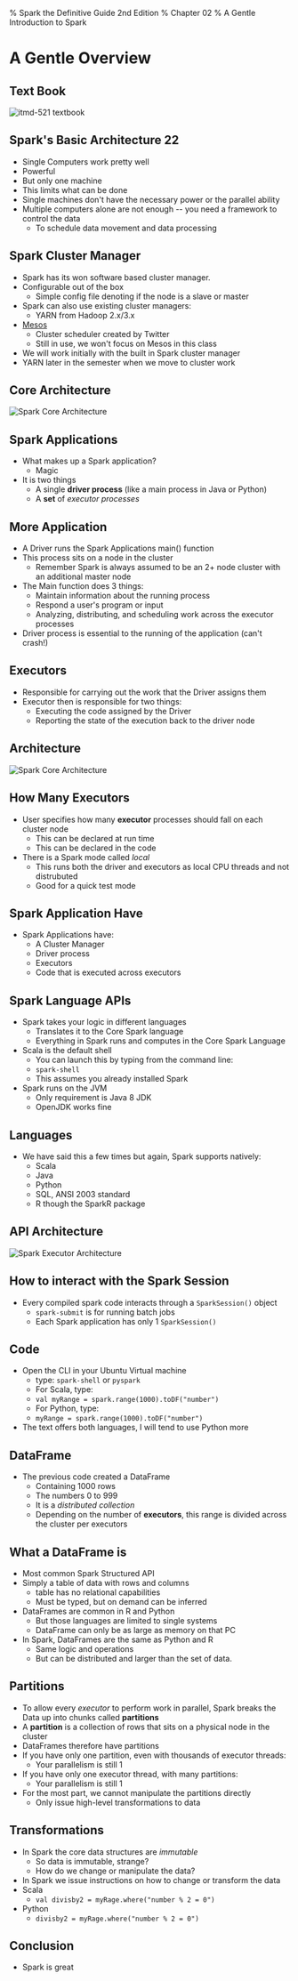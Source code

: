 % Spark the Definitive Guide 2nd Edition
% Chapter 02
% A Gentle Introduction to Spark

# A Gentle Overview

## Text Book

![*itmd-521 textbook*](images/spark-book.png "Spark TextBook")

## Spark's Basic Architecture 22

- Single Computers work pretty well
- Powerful
- But only one machine
- This limits what can be done
- Single machines don't have the necessary power or the parallel ability
- Multiple computers alone are not enough -- you need a framework to control the data
  - To schedule data movement and data processing

## Spark Cluster Manager

- Spark has its won software based cluster manager.  
- Configurable out of the box
  - Simple config file denoting if the node is a slave or master
- Spark can also use existing cluster managers:
  - YARN from Hadoop 2.x/3.x
- [Mesos](https://mesos.apache.org "Apache mesos web site")
  - Cluster scheduler created by Twitter
  - Still in use, we won't focus on Mesos in this class
- We will work initially with the built in Spark cluster manager
- YARN later in the semester when we move to cluster work

## Core Architecture

![*Spark Core Architecture*](images/fig-2-1.png "Spark Core Architecture Diagram")

## Spark Applications

- What makes up a Spark application?
  - Magic
- It is two things
  - A single **driver process** (like a main process in Java or Python)
  - A **set** of *executor processes* 

## More Application

- A Driver runs the Spark Applications main() function
- This process sits on a node in the cluster
  - Remember Spark is always assumed to be an 2+ node cluster with an additional master node
- The Main function does 3 things:
  - Maintain information about the running process
  - Respond a user's program or input
  - Analyzing, distributing, and scheduling work across the executor processes
- Driver process is essential to the running of the application (can't crash!)

## Executors

- Responsible for carrying out the work that the Driver assigns them
- Executor then is responsible for two things:
  - Executing the code assigned by the Driver
  - Reporting the state of the execution back to the driver node 

## Architecture

![*Spark Core Architecture*](images/fig-2-1.png "Spark Core Architecture Diagram")

## How Many Executors

- User specifies how many **executor** processes should fall on each cluster node
  - This can be declared at run time
  - This can be declared in the code
- There is a Spark mode called *local*
  - This runs both the driver and executors as local CPU threads and not distrubuted
  - Good for a quick test mode

## Spark Application Have

- Spark Applications have:
  - A Cluster Manager
  - Driver process
  - Executors
  - Code that is executed across executors

## Spark Language APIs

- Spark takes your logic in different languages
  - Translates it to the Core Spark language
  - Everything in Spark runs and computes in the Core Spark Language
- Scala is the default shell
  - You can launch this by typing from the command line:
  - ```spark-shell```
  - This assumes you already installed Spark
- Spark runs on the JVM
  - Only requirement is Java 8 JDK
  - OpenJDK works fine

## Languages

- We have said this a few times but again, Spark supports natively:
  - Scala
  - Java
  - Python
  - SQL, ANSI 2003 standard
  - R though the SparkR package

## API Architecture

![*Spark Executor Architecture*](images/fig-2-2.png "Spark Executor Architecture Diagram")

## How to interact with the Spark Session

- Every compiled spark code interacts through a ```SparkSession()``` object
  - ```spark-submit``` is for running batch jobs
  - Each Spark application has only 1 ```SparkSession()```

## Code

- Open the CLI in your Ubuntu Virtual machine
  - type: ```spark-shell``` or ```pyspark```
  - For Scala, type:
  - ```val myRange = spark.range(1000).toDF("number")```
  - For Python, type:
  - ```myRange = spark.range(1000).toDF("number")```
- The text offers both languages, I will tend to use Python more

## DataFrame

- The previous code created a DataFrame
  - Containing 1000 rows
  - The numbers 0 to 999
  - It is a *distributed collection*
  - Depending on the number of **executors**, this range is divided across the cluster per executors

## What a DataFrame is

- Most common Spark Structured API
- Simply a table of data with rows and columns
  - table has no relational capabilities
  - Must be typed, but on demand can be inferred
- DataFrames are common in R and Python
  - But those languages are limited to single systems
  - DataFrame can only be as large as memory on that PC
- In Spark, DataFrames are the same as Python and R
  - Same logic and operations
  - But can be distributed and larger than the set of data.

## Partitions

- To allow every *executor* to perform work in parallel, Spark breaks the Data up into chunks called **partitions**
- A **partition** is a collection of rows that sits on a physical node in the cluster 
- DataFrames therefore have partitions
- If you have only one partition, even with thousands of executor threads:
  - Your parallelism is still 1
- If you have only one executor thread, with many partitions:
  - Your parallelism is still 1
- For the most part, we cannot manipulate the partitions directly
  - Only issue high-level transformations to data

## Transformations

- In Spark the core data structures are *immutable*
  - So data is immutable, strange?
  - How do we change or manipulate the data?
- In Spark we issue instructions on how to change or transform the data
- Scala
  - ```val divisby2 = myRage.where("number % 2 = 0")```
- Python
  - ```divisby2 = myRage.where("number % 2 = 0")```

## Conclusion

- Spark is great
